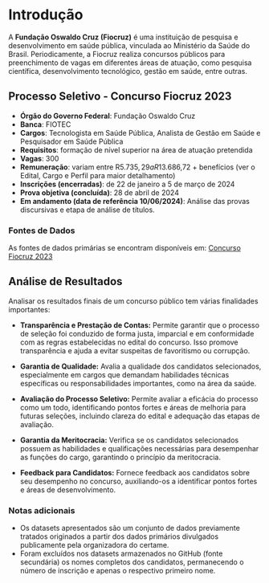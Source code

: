 # Introdução

A **Fundação Oswaldo Cruz (Fiocruz)** é uma instituição de pesquisa e desenvolvimento em saúde pública, vinculada ao Ministério da Saúde do Brasil. Periodicamente, a Fiocruz realiza concursos públicos para preenchimento de vagas em diferentes áreas de atuação, como pesquisa científica, desenvolvimento tecnológico, gestão em saúde, entre outras.

## Processo Seletivo - Concurso Fiocruz 2023

- **Órgão do Governo Federal**: Fundação Oswaldo Cruz
- **Banca**: FIOTEC
- **Cargos**: Tecnologista em Saúde Pública, Analista de Gestão em Saúde e Pesquisador em Saúde Pública 
- **Requisitos**: formação de nível superior na área de atuação pretendida
- **Vagas**: 300 
- **Remuneração**: variam entre R$5.735,29 a R$13.686,72 + benefícios (ver o Edital, Cargo e Perfil para maior detalhamento)
- **Inscrições (encerradas)**: de 22 de janeiro a 5 de março de 2024
- **Prova objetiva (concluída)**: 28 de abril de 2024
- **Em andamento (data de referência 10/06/2024)**: Análise das provas discursivas e etapa de análise de títulos.

### Fontes de Dados

As fontes de dados primárias se encontram disponíveis em: [Concurso Fiocruz 2023](https://concurso2023.fiotec.fiocruz.br/Analista.asp)

## Análise de Resultados

Analisar os resultados finais de um concurso público tem várias finalidades importantes:

- **Transparência e Prestação de Contas:** Permite garantir que o processo de seleção foi conduzido de forma justa, imparcial e em conformidade com as regras estabelecidas no edital do concurso. Isso promove transparência e ajuda a evitar suspeitas de favoritismo ou corrupção.

- **Garantia de Qualidade:** Avalia a qualidade dos candidatos selecionados, especialmente em cargos que demandam habilidades técnicas específicas ou responsabilidades importantes, como na área da saúde.

- **Avaliação do Processo Seletivo:** Permite avaliar a eficácia do processo como um todo, identificando pontos fortes e áreas de melhoria para futuras seleções, incluindo clareza do edital e adequação das etapas de avaliação.

- **Garantia da Meritocracia:** Verifica se os candidatos selecionados possuem as habilidades e qualificações necessárias para desempenhar as funções do cargo, garantindo o princípio da meritocracia.

- **Feedback para Candidatos:** Fornece feedback aos candidatos sobre seu desempenho no concurso, auxiliando-os a identificar pontos fortes e áreas de desenvolvimento.

### Notas adicionais

- Os datasets apresentados são um conjunto de dados previamente tratados originados a partir dos dados primários divulgados publicamente pela organizadora do certame.
- Foram excluídos nos datasets armazenados no GitHub (fonte secundária) os nomes completos dos candidatos, permanecendo o número de inscrição e apenas o respectivo primeiro nome.
